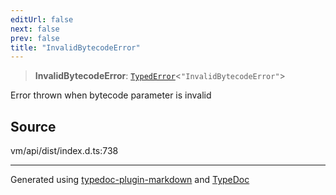 ```yaml
---
editUrl: false
next: false
prev: false
title: "InvalidBytecodeError"
---
```


> **InvalidBytecodeError**: [`TypedError`](/generated/type-aliases/typederror/)\<`"InvalidBytecodeError"`\>

Error thrown when bytecode parameter is invalid

## Source

vm/api/dist/index.d.ts:738

***
Generated using [typedoc-plugin-markdown](https://www.npmjs.com/package/typedoc-plugin-markdown) and [TypeDoc](https://typedoc.org/)
